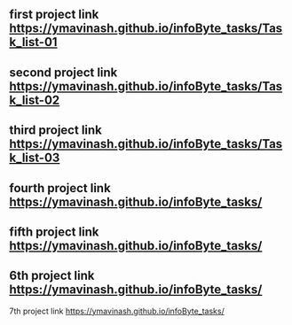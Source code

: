 first project link 
https://ymavinash.github.io/infoByte_tasks/Task_list-01
---------------------------------------------
second project link
https://ymavinash.github.io/infoByte_tasks/Task_list-02
---------------------------------------------
third project link
https://ymavinash.github.io/infoByte_tasks/Task_list-03
---------------------------------------------
fourth project link
https://ymavinash.github.io/infoByte_tasks/
---------------------------------------------
fifth project link
https://ymavinash.github.io/infoByte_tasks/
---------------------------------------------
6th project link
https://ymavinash.github.io/infoByte_tasks/
---------------------------------------------
7th project link
https://ymavinash.github.io/infoByte_tasks/

